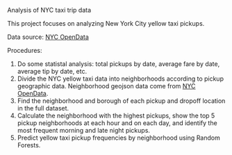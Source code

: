 Analysis of NYC taxi trip data

This project focuses on analyzing New York City yellow taxi pickups.

Data source: [NYC OpenData](https://data.cityofnewyork.us/Transportation/2016-Yellow-Taxi-Trip-Data/k67s-dv2t)

Procedures:
1. Do some statistal analysis: total pickups by date, average fare by date, average tip by date, etc.
2. Divide the NYC yellow taxi data into neighborhoods according to pickup geographic data. Neighborhood geojson data come from [NYC OpenData](https://data.cityofnewyork.us/City-Government/Neighborhood-Tabulation-Areas/cpf4-rkhq).
3. Find the neighborhood and borough of each pickup and dropoff location in the full dataset.
4. Calculate the neighborhood with the highest pickups, show the top 5 pickup neighborhoods at each hour and on each day, and identify the most frequent morning and late night pickups.
5. Predict yellow taxi pickup frequencies by neighborhood using Random Forests.
